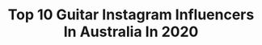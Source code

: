 ---
title: Top 10 Guitar Instagram Influencers In Australia In 2020
description: >-
  Find top guitar Instagram influencers in Australia in 2020. Most popular hashtags: # #a7xfamily #metallica #bossfxpedals.
platform: Instagram
profiles:
  - username: "jayden_tatasciore"
    fullname: >-
      Jayden Tatasciore 🎸🇦🇺
    location: "Australia"
    followers: 156858
    engagement: 690
    commentsToLikes: 0.020477
    id: ck0w0ap2vd8yj0i19cwy50qxq
    verified: false
    hashtags: "#epiphoneguitars, #paulgilbert, #music, #kirkhammett"
  - username: "pat.wilde"
    fullname: >-
      PAT
    location: "Australia"
    followers: 17216
    engagement: 1725
    commentsToLikes: 0.024875
    id: ck13a00ywny7t0i19owrm7ffy
    verified: true
    hashtags: ""
  - username: "mitchellblack78"
    fullname: >-
      Mitchell Black | SUSPYRIA
    location: "Australia"
    followers: 23006
    engagement: 344
    commentsToLikes: 0.071105
    id: ck6twicsjs5mt0j711gtxwsse
    verified: false
    hashtags: "#bluehair, #alternativerock, #inkedmen, #daddariostrings"
  - username: "zubin_t"
    fullname: >-
      Zubin
    location: "Australia"
    followers: 137685
    engagement: 2084
    commentsToLikes: 0.011762
    id: ck55mehsr3rxr0i11clsorm5q
    verified: true
    hashtags: "#buenosaires, #thejoshuatreetour2019, #auckland, #bestsongever"
  - username: "avishek_kc"
    fullname: >-
      Avishek KC
    location: "Australia"
    followers: 16376
    engagement: 1309
    commentsToLikes: 0.004881
    id: ck5ccgt9khbvi0i11bb0rul3b
    verified: false
    hashtags: "#fuckoffcorona, #theworldwehavebuilt, #emptystreets, #coronav"
  - username: "rickschhh"
    fullname: >-
      Rick Schneider
    location: "Australia"
    followers: 8016
    engagement: 1220
    commentsToLikes: 0.021586
    id: ck5bujaduhw3h0i11jez2e6pc
    verified: false
    hashtags: ""
  - username: "daveleslie64"
    fullname: >-
      Dave Leslie
    location: "Australia"
    followers: 2383
    engagement: 1071
    commentsToLikes: 0.088850
    id: ck5zyb9y79kft0i14y5nja5h8
    verified: false
    hashtags: "#musicmanevh, #washburnn4, #redhotsummertour2020, #souldierguitarstraps"
  - username: "cesiraaitken"
    fullname: >-
      Cesira Aitken
    location: "Australia"
    followers: 8395
    engagement: 808
    commentsToLikes: 0.012872
    id: ck5c0dt57sy4u0i11h8xogxp5
    verified: false
    hashtags: ""
  - username: "simeonbaker"
    fullname: >-
      PHOTOGRAPHY | MUSIC | 📍AUSTRIA
    location: "Australia"
    followers: 73751
    engagement: 615
    commentsToLikes: 0.030501
    id: ck14h9z6i9a6q0i19kx0dpiew
    verified: false
    hashtags: ""
  - username: "philsgrosso"
    fullname: >-
      Phil Sgrosso
    location: "Australia"
    followers: 20300
    engagement: 788
    commentsToLikes: 0.027863
    id: ck5q80v9n3ydm0i11ewih7arw
    verified: true
    hashtags: "#tbt"
---